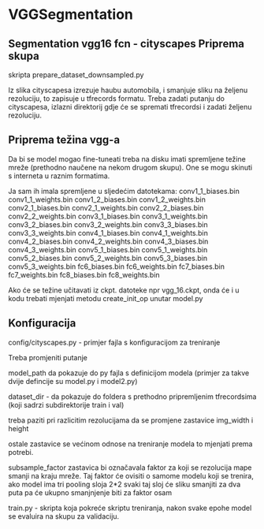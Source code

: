 # VGGSegmentation
Segmentation vgg16 fcn - cityscapes
Priprema skupa
--------------
skripta prepare_dataset_downsampled.py

Iz slika cityscapesa izrezuje haubu automobila, i smanjuje sliku na željenu rezoluciju, to zapisuje u tfrecords formatu.
Treba zadati putanju do cityscapesa, izlazni direktorij gdje će se spremati tfrecordsi i zadati željenu rezoluciju.

Priprema težina vgg-a
-----------------------
Da bi se model mogao fine-tuneati treba na disku imati spremljene težine mreže (prethodno naučene na nekom drugom skupu).
One se mogu skinuti s interneta u raznim formatima. 

Ja sam ih imala spremljene u sljedećim datotekama:
conv1_1_biases.bin
conv1_1_weights.bin
conv1_2_biases.bin
conv1_2_weights.bin
conv2_1_biases.bin
conv2_1_weights.bin
conv2_2_biases.bin
conv2_2_weights.bin
conv3_1_biases.bin
conv3_1_weights.bin
conv3_2_biases.bin
conv3_2_weights.bin
conv3_3_biases.bin
conv3_3_weights.bin
conv4_1_biases.bin
conv4_1_weights.bin
conv4_2_biases.bin
conv4_2_weights.bin
conv4_3_biases.bin
conv4_3_weights.bin
conv5_1_biases.bin
conv5_1_weights.bin
conv5_2_biases.bin
conv5_2_weights.bin
conv5_3_biases.bin
conv5_3_weights.bin
fc6_biases.bin
fc6_weights.bin
fc7_biases.bin
fc7_weights.bin
fc8_biases.bin
fc8_weights.bin

Ako će se težine učitavati iz ckpt. datoteke npr vgg_16.ckpt, onda će
i u kodu trebati mjenjati metodu create_init_op unutar model.py

Konfiguracija
--------------

config/cityscapes.py - primjer fajla s konfiguracijom za treniranje

Treba promjeniti putanje

model_path da pokazuje do py fajla s definicijom modela (primjer za takve dvije defincije su model.py i model2.py)


dataset_dir - da pokazuje do foldera s prethodno pripremljenim tfrecordsima (koji sadrzi subdirektorije train i val)

treba paziti pri razlicitim rezolucijama da se promjene zastavice img_width i height

ostale zastavice se većinom odnose na treniranje modela to mjenjati prema potrebi.

subsample_factor zastavica bi označavala faktor za koji se rezolucija mape smanji na kraju mreže.
Taj faktor će ovisiti o samome modelu koji se trenira, ako model ima tri pooling sloja 2*2 svaki taj sloj će sliku smanjiti za dva puta pa će ukupno smanjnjenje biti za faktor osam



train.py - skripta koja pokreće skriptu treniranja, nakon svake epohe model se evaluira na skupu za validaciju.



